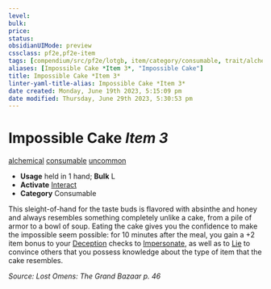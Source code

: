 ```yaml
---
level:
bulk:
price:
status:
obsidianUIMode: preview
cssclass: pf2e,pf2e-item
tags: [compendium/src/pf2e/lotgb, item/category/consumable, trait/alchemical, trait/consumable, trait/uncommon]
aliases: [Impossible Cake *Item 3*, "Impossible Cake"]
title: Impossible Cake *Item 3*
linter-yaml-title-alias: Impossible Cake *Item 3*
date created: Monday, June 19th 2023, 5:15:09 pm
date modified: Thursday, June 29th 2023, 5:30:53 pm
---
```


# Impossible Cake *Item 3*

[alchemical](rules/traits/alchemical.md) [consumable](rules/traits/consumable.md) [uncommon](rules/traits/uncommon.md)  

- **Usage** held in 1 hand; **Bulk** L
- **Activate** [Interact](rules/actions/interact.md)
- **Category** Consumable

This sleight-of-hand for the taste buds is flavored with absinthe and honey and always resembles something completely unlike a cake, from a pile of armor to a bowl of soup. Eating the cake gives you the confidence to make the impossible seem possible: for 10 minutes after the meal, you gain a +2 item bonus to your [Deception](compendium/skills.md#Deception) checks to [Impersonate](rules/actions/impersonate.md), as well as to [Lie](rules/actions/lie.md) to convince others that you possess knowledge about the type of item that the cake resembles.

*Source: Lost Omens: The Grand Bazaar p. 46*
